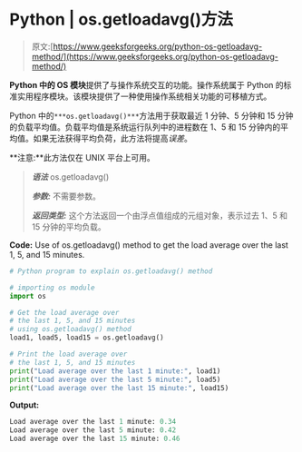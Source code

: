 # Python | os.getloadavg()方法

> 原文:[https://www.geeksforgeeks.org/python-os-getloadavg-method/](https://www.geeksforgeeks.org/python-os-getloadavg-method/)

**Python 中的 OS 模块**提供了与操作系统交互的功能。操作系统属于 Python 的标准实用程序模块。该模块提供了一种使用操作系统相关功能的可移植方式。

Python 中的`***os.getloadavg()***`方法用于获取最近 1 分钟、5 分钟和 15 分钟的负载平均值。负载平均值是系统运行队列中的进程数在 1、5 和 15 分钟内的平均值。如果无法获得平均负荷，此方法将提高*误差*。

**注意:**此方法仅在 UNIX 平台上可用。

> ***语法*** os.getloadavg()
> 
> ***参数:*** 不需要参数。
> 
> ***返回类型:*** 这个方法返回一个由浮点值组成的元组对象，表示过去 1、5 和 15 分钟的平均负载。

**Code:** Use of os.getloadavg() method to get the load average over the last 1, 5, and 15 minutes.

```py
# Python program to explain os.getloadavg() method  

# importing os module 
import os

# Get the load average over
# the last 1, 5, and 15 minutes 
# using os.getloadavg() method
load1, load5, load15 = os.getloadavg()

# Print the load average over
# the last 1, 5, and 15 minutes 
print("Load average over the last 1 minute:", load1)
print("Load average over the last 5 minute:", load5)
print("Load average over the last 15 minute:", load15)
```

**Output:**

```py
Load average over the last 1 minute: 0.34
Load average over the last 5 minute: 0.42
Load average over the last 15 minute: 0.46

```